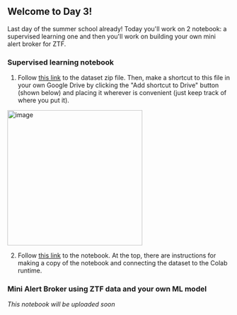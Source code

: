 ## Welcome to Day 3!

Last day of the summer school already! Today you'll work on 2 notebook: a supervised learning one and then you'll work on building your own mini alert broker for ZTF.

### Supervised learning notebook
1. Follow [this link](https://drive.google.com/file/d/1PsbKYzMxmUFzGN4UFSQxfnYP2fofQHnj/view?usp=drive_link) to the dataset zip file.
Then, make a shortcut to this file in your own Google Drive by clicking the "Add shortcut to Drive" button (shown below) and placing it
wherever is convenient (just keep track of where you put it). 
<img width="305" alt="image" src="https://github.com/user-attachments/assets/2f0446cd-c410-4282-81ee-a87df6c4fe5f">

2. Follow [this link](https://colab.research.google.com/drive/1UpXn5oCoPSvrUlg0e3eUE8D8RiG34axT?usp=sharing) to the notebook.
At the top, there are instructions for making a copy of the notebook and connecting the dataset to the Colab runtime.

### Mini Alert Broker using ZTF data and your own ML model

*This notebook will be uploaded soon*
